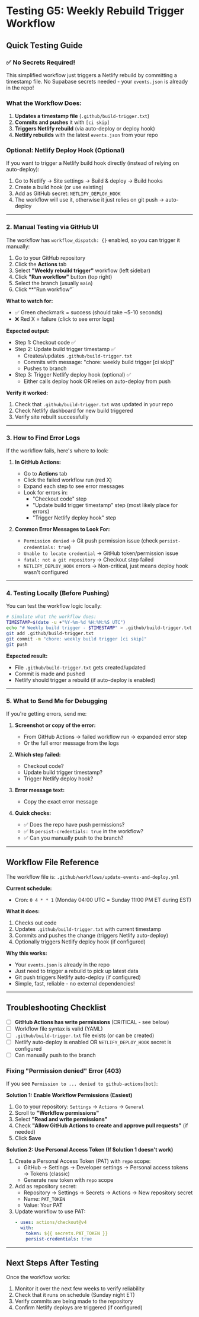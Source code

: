 # Testing G5: Weekly Rebuild Trigger Workflow

## Quick Testing Guide

### ✅ **No Secrets Required!**

This simplified workflow just triggers a Netlify rebuild by committing a timestamp file. No Supabase secrets needed - your `events.json` is already in the repo!

### What the Workflow Does:

1. **Updates a timestamp file** (`.github/build-trigger.txt`)
2. **Commits and pushes** it with `[ci skip]`
3. **Triggers Netlify rebuild** (via auto-deploy or deploy hook)
4. **Netlify rebuilds** with the latest `events.json` from your repo

### Optional: Netlify Deploy Hook (Optional)

If you want to trigger a Netlify build hook directly (instead of relying on auto-deploy):
1. Go to Netlify → Site settings → Build & deploy → Build hooks
2. Create a build hook (or use existing)
3. Add as GitHub secret: `NETLIFY_DEPLOY_HOOK`
4. The workflow will use it, otherwise it just relies on git push → auto-deploy

---

### 2. Manual Testing via GitHub UI

The workflow has `workflow_dispatch: {}` enabled, so you can trigger it manually:

1. Go to your GitHub repository
2. Click the **Actions** tab
3. Select **"Weekly rebuild trigger"** workflow (left sidebar)
4. Click **"Run workflow"** button (top right)
5. Select the branch (usually `main`)
6. Click **"Run workflow"`

**What to watch for:**
- ✅ Green checkmark = success (should take ~5-10 seconds)
- ❌ Red X = failure (click to see error logs)

**Expected output:**
- Step 1: Checkout code ✅
- Step 2: Update build trigger timestamp ✅
  - Creates/updates `.github/build-trigger.txt`
  - Commits with message: "chore: weekly build trigger [ci skip]"
  - Pushes to branch
- Step 3: Trigger Netlify deploy hook (optional) ✅
  - Either calls deploy hook OR relies on auto-deploy from push

**Verify it worked:**
1. Check that `.github/build-trigger.txt` was updated in your repo
2. Check Netlify dashboard for new build triggered
3. Verify site rebuilt successfully

---

### 3. How to Find Error Logs

If the workflow fails, here's where to look:

1. **In GitHub Actions:**
   - Go to **Actions** tab
   - Click the failed workflow run (red X)
   - Expand each step to see error messages
   - Look for errors in:
     - "Checkout code" step
     - "Update build trigger timestamp" step (most likely place for errors)
     - "Trigger Netlify deploy hook" step

2. **Common Error Messages to Look For:**
   - `Permission denied` → Git push permission issue (check `persist-credentials: true`)
   - `Unable to locate credential` → GitHub token/permission issue
   - `fatal: not a git repository` → Checkout step failed
   - `NETLIFY_DEPLOY_HOOK` errors → Non-critical, just means deploy hook wasn't configured

---

### 4. Testing Locally (Before Pushing)

You can test the workflow logic locally:

```bash
# Simulate what the workflow does:
TIMESTAMP=$(date -u +"%Y-%m-%d %H:%M:%S UTC")
echo "# Weekly build trigger - $TIMESTAMP" > .github/build-trigger.txt
git add .github/build-trigger.txt
git commit -m "chore: weekly build trigger [ci skip]"
git push
```

**Expected result:**
- File `.github/build-trigger.txt` gets created/updated
- Commit is made and pushed
- Netlify should trigger a rebuild (if auto-deploy is enabled)

---

### 5. What to Send Me for Debugging

If you're getting errors, send me:

1. **Screenshot or copy of the error:**
   - From GitHub Actions → failed workflow run → expanded error step
   - Or the full error message from the logs

2. **Which step failed:**
   - Checkout code?
   - Update build trigger timestamp?
   - Trigger Netlify deploy hook?

3. **Error message text:**
   - Copy the exact error message

4. **Quick checks:**
   - ✅ Does the repo have push permissions?
   - ✅ Is `persist-credentials: true` in the workflow?
   - ✅ Can you manually push to the branch?

---

## Workflow File Reference

The workflow file is: `.github/workflows/update-events-and-deploy.yml`

**Current schedule:**
- Cron: `0 4 * * 1` (Monday 04:00 UTC = Sunday 11:00 PM ET during EST)

**What it does:**
1. Checks out code
2. Updates `.github/build-trigger.txt` with current timestamp
3. Commits and pushes the change (triggers Netlify auto-deploy)
4. Optionally triggers Netlify deploy hook (if configured)

**Why this works:**
- Your `events.json` is already in the repo
- Just need to trigger a rebuild to pick up latest data
- Git push triggers Netlify auto-deploy (if configured)
- Simple, fast, reliable - no external dependencies!

---

## Troubleshooting Checklist

- [ ] **GitHub Actions has write permissions** (CRITICAL - see below)
- [ ] Workflow file syntax is valid (YAML)
- [ ] `.github/build-trigger.txt` file exists (or can be created)
- [ ] Netlify auto-deploy is enabled OR `NETLIFY_DEPLOY_HOOK` secret is configured
- [ ] Can manually push to the branch

### Fixing "Permission denied" Error (403)

If you see `Permission to ... denied to github-actions[bot]`:

**Solution 1: Enable Workflow Permissions (Easiest)**
1. Go to your repository: `Settings` → `Actions` → `General`
2. Scroll to **"Workflow permissions"**
3. Select **"Read and write permissions"**
4. Check **"Allow GitHub Actions to create and approve pull requests"** (if needed)
5. Click **Save**

**Solution 2: Use Personal Access Token (If Solution 1 doesn't work)**
1. Create a Personal Access Token (PAT) with `repo` scope:
   - GitHub → Settings → Developer settings → Personal access tokens → Tokens (classic)
   - Generate new token with `repo` scope
2. Add as repository secret:
   - Repository → Settings → Secrets → Actions → New repository secret
   - Name: `PAT_TOKEN`
   - Value: Your PAT
3. Update workflow to use PAT:
   ```yaml
   - uses: actions/checkout@v4
     with:
       token: ${{ secrets.PAT_TOKEN }}
       persist-credentials: true
   ```

---

## Next Steps After Testing

Once the workflow works:
1. Monitor it over the next few weeks to verify reliability
2. Check that it runs on schedule (Sunday night ET)
3. Verify commits are being made to the repository
4. Confirm Netlify deploys are triggered (if configured)

